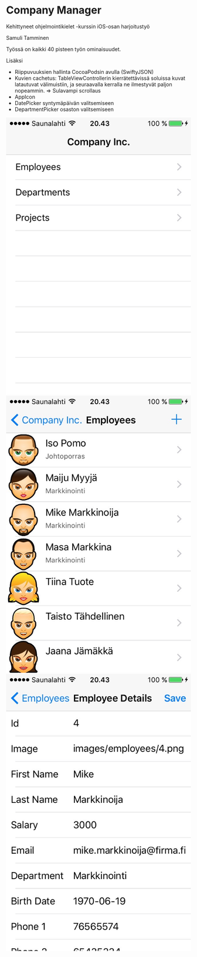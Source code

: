 # Company Manager

Kehittyneet ohjelmointikielet -kurssin iOS-osan harjoitustyö

Samuli Tamminen

Työssä on kaikki 40 pisteen työn ominaisuudet.

Lisäksi

- Riippuvuuksien hallinta CocoaPodsin avulla (SwiftyJSON)
- Kuvien cachetus: TableViewControllerin kierrätettävissä soluissa kuvat latautuvat välimuistiin, ja seuraavalla kerralla ne ilmestyvät paljon nopeammin. => Sulavampi scrollaus
- AppIcon
- DatePicker syntymäpäivän valitsemiseen
- DepartmentPicker osaston valitsemiseen

![screenshot1](company1.jpg)
![screenshot1](company2.jpg)
![screenshot1](company3.jpg)
